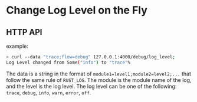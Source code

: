 # Change Log Level on the Fly

## HTTP API

example:
```bash
> curl --data "trace;flow=debug" 127.0.0.1:4000/debug/log_level;
Log Level changed from Some("info") to "trace"%
```
The data is a string in the format of `module1=level1;module2=level2;...` that follow the same rule of `RUST_LOG`. The module is the module name of the log, and the level is the log level. The log level can be one of the following: `trace`, `debug`, `info`, `warn`, `error`, `off`.